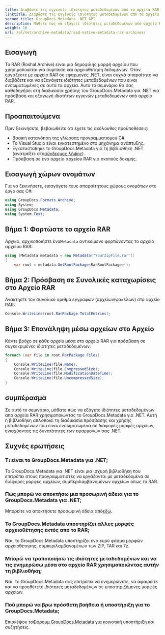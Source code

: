 ```yaml
---
title: Διαβάστε τις εγγενείς ιδιότητες μεταδεδομένων από τα αρχεία RAR στο .NET
linktitle: Διαβάστε τις εγγενείς ιδιότητες μεταδεδομένων από τα αρχεία RAR στο .NET
second_title: GroupDocs.Metadata .NET API
description: Μάθετε πώς να εξάγετε ιδιότητες μεταδεδομένων από αρχεία RAR χρησιμοποιώντας το GroupDocs.Metadata για .NET σε C#. Εξερευνήστε τις λεπτομέρειες του αρχείου χωρίς κόπο.
weight: 10
url: /el/net/archive-metadata/read-native-metadata-rar-archives/
---
```

## Εισαγωγή
Το RAR (Roshal Archive) είναι μια δημοφιλής μορφή αρχείου που χρησιμοποιείται για συμπίεση και αρχειοθέτηση δεδομένων. Όταν εργάζεστε με αρχεία RAR σε εφαρμογές .NET, είναι συχνά απαραίτητο να διαβάζετε και να εξαγάγετε ιδιότητες μεταδεδομένων που είναι ενσωματωμένες σε αυτά τα αρχεία. Αυτό το σεμινάριο θα σας καθοδηγήσει στη διαδικασία χρήσης του GroupDocs.Metadata για .NET για πρόσβαση και εξαγωγή ιδιοτήτων εγγενών μεταδεδομένων από αρχεία RAR.
## Προαπαιτούμενα

Πριν ξεκινήσετε, βεβαιωθείτε ότι έχετε τις ακόλουθες προϋποθέσεις:
- Βασική κατανόηση της γλώσσας προγραμματισμού C#.
- Το Visual Studio είναι εγκατεστημένο στο μηχάνημα ανάπτυξης.
-  Εγκαταστάθηκε το GroupDocs.Metadata για τη βιβλιοθήκη .NET (ανατρέξτε στο[σύνδεσμος λήψης](https://releases.groupdocs.com/metadata/net/)).
- Πρόσβαση σε ένα αρχείο αρχείου RAR για σκοπούς δοκιμής.

## Εισαγωγή χώρων ονομάτων
Για να ξεκινήσετε, εισαγάγετε τους απαραίτητους χώρους ονομάτων στο έργο σας C#:
```csharp
using GroupDocs.Formats.Archive;
using System;
using GroupDocs.Metadata;
using System.Text;
```

## Βήμα 1: Φορτώστε το αρχείο RAR
 Αρχικά, αρχικοποιήστε ένα`Metadata` αντικείμενο φορτώνοντας το αρχείο αρχείου RAR:
```csharp
using (Metadata metadata = new Metadata("YourZipFile.rar"))
{
    var root = metadata.GetRootPackage<RarRootPackage>();
```
## Βήμα 2: Πρόσβαση σε Συνολικές καταχωρίσεις στο Αρχείο RAR
Ανακτήστε τον συνολικό αριθμό εγγραφών (αρχείων/φακέλων) στο αρχείο RAR:
```csharp
Console.WriteLine(root.RarPackage.TotalEntries);
```
## Βήμα 3: Επανάληψη μέσω αρχείων στο Αρχείο
Κάντε βρόχο σε κάθε αρχείο μέσα στο αρχείο RAR για πρόσβαση σε συγκεκριμένες ιδιότητες μεταδεδομένων:
```csharp
foreach (var file in root.RarPackage.Files)
{
    Console.WriteLine(file.Name);
    Console.WriteLine(file.CompressedSize);
    Console.WriteLine(file.ModificationDateTime);
    Console.WriteLine(file.UncompressedSize);
}
```

## συμπέρασμα
Σε αυτό το σεμινάριο, μάθατε πώς να εξάγετε ιδιότητες μεταδεδομένων από αρχεία RAR χρησιμοποιώντας το GroupDocs.Metadata για .NET. Αυτή η βιβλιοθήκη απλοποιεί τη διαδικασία πρόσβασης και χρήσης μεταδεδομένων που είναι ενσωματωμένα σε διάφορες μορφές αρχείων, ενισχύοντας τις δυνατότητες των εφαρμογών σας .NET.

## Συχνές ερωτήσεις
### Τι είναι το GroupDocs.Metadata για .NET;
Το GroupDocs.Metadata για .NET είναι μια ισχυρή βιβλιοθήκη που επιτρέπει στους προγραμματιστές να εργάζονται με μεταδεδομένα σε διάφορες μορφές αρχείων, συμπεριλαμβανομένων αρχείων όπως το RAR.
### Πώς μπορώ να αποκτήσω μια προσωρινή άδεια για το GroupDocs.Metadata για .NET;
 Μπορείτε να αποκτήσετε προσωρινή άδεια από[εδώ](https://purchase.groupdocs.com/temporary-license/).
### Το GroupDocs.Metadata υποστηρίζει άλλες μορφές αρχειοθέτησης εκτός από το RAR;
Ναι, το GroupDocs.Metadata υποστηρίζει ένα ευρύ φάσμα μορφών αρχειοθέτησης, συμπεριλαμβανομένων των ZIP, TAR και 7z.
### Μπορώ να τροποποιήσω τις ιδιότητες μεταδεδομένων και να τις ενημερώσω μέσα στο αρχείο RAR χρησιμοποιώντας αυτήν τη βιβλιοθήκη;
Ναι, το GroupDocs.Metadata σάς επιτρέπει να ενημερώνετε, να αφαιρείτε και να προσθέτετε ιδιότητες μεταδεδομένων σε υποστηριζόμενες μορφές αρχείων.
### Πού μπορώ να βρω πρόσθετη βοήθεια ή υποστήριξη για το GroupDocs.Metadata;
 Επισκέψου το[Φόρουμ GroupDocs.Metadata](https://forum.groupdocs.com/c/metadata/14) για κοινοτική υποστήριξη και συζητήσεις.
